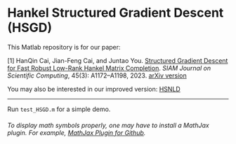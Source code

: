 # Hankel Structured Gradient Descent (HSGD)

This Matlab repository is for our paper:

[1] HanQin Cai, Jian-Feng Cai, and Juntao You. <a href=https://doi.org/10.1137/22M1491009>Structured Gradient Descent for Fast Robust Low-Rank Hankel Matrix Completion</a>. *SIAM Journal on Scientific Computing*, 45(3): A1172–A1198, 2023. 
<a href=https://arxiv.org/abs/2204.03316>arXiv version</a>

You may also be interested in our improved version: <a href=https://github.com/caesarcai/HSNLD>HSNLD</a>

------------------------------------------------------

Run `test_HSGD.m` for a simple demo.

###### To display math symbols properly, one may have to install a MathJax plugin. For example, [MathJax Plugin for Github](https://chrome.google.com/webstore/detail/mathjax-plugin-for-github/ioemnmodlmafdkllaclgeombjnmnbima?hl=en).

